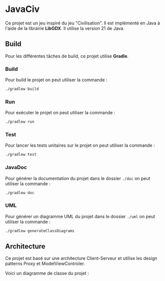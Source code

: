 # JavaCiv

Ce projet est un jeu inspiré du jeu "Civilisation". Il est implémenté en Java à l'aide de la librairie **LibGDX**. Il utilise la version 21 de Java.

## Build

Pour les différentes tâches de build, ce projet utilise **Gradle**.

### Build

Pour build le projet on peut utiliser la commande :

```bash
./gradlew build
```

### Run

Pour exécuter le projet on peut utiliser la commande :

```bash
./gradlew run
```

### Test

Pour lancer les tests unitaires sur le projet on peut utiliser la commande :

```bash
./gradlew test
```

### JavaDoc

Pour générer la documentation du projet dans le dossier `./doc` on peut utiliser la commande :

```bash
./gradlew doc
```

### UML

Pour générer un diagramme UML du projet dans le dossier `./uml` on peut utiliser la commande :

```bash
./gradlew generateClassDiagrams
```

## Architecture

Ce projet est basé sur une architecture Client-Serveur et utilise les design patterns Proxy et ModelViewControler.

Voici un diagramme de classe du projet :

